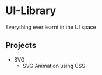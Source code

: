 # UI-Library
Everything ever learnt in the UI space

## Projects
* SVG
    * SVG Animation using CSS
